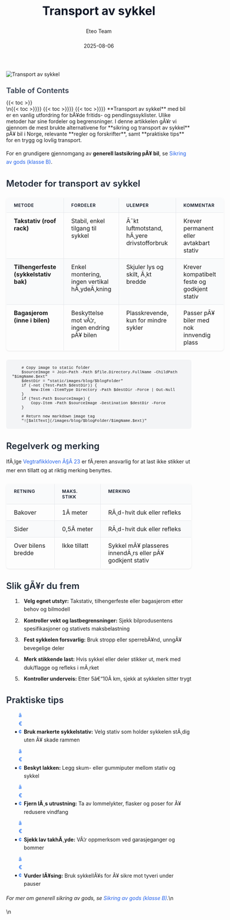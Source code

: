 ﻿---
title: "Transport av sykkel"
date: 2025-08-06
draft: false
author: "Eteo Team"
description: "Alt du trenger vite om sikring og transport av sykkel på bil i Norge. Takstativ, tilhengerfeste, bagasjerom og sikkerhet."
categories: ["Driving Theory"]
tags: ["driving", "theory", "safety"]
featured_image: "/images/blog/transport-av-sykkel/transport-av-sykkel-image.svg"
---

<style>
/* Base text styling */
.article-content {
  font-family: 'Inter', -apple-system, BlinkMacSystemFont, 'Segoe UI', Roboto, Oxygen, Ubuntu, Cantarell, 'Open Sans', 'Helvetica Neue', sans-serif;
  line-height: 1.6;
  color: #1f2937;
  font-size: 16px;
}

/* Headers */
h1 {
  font-size: 2rem;
  font-weight: 700;
  margin: 2rem 0 1.5rem;
  color: #111827;
}

h2 {
  font-size: 1.5rem;
  font-weight: 600;
  margin: 2rem 0 1rem;
  color: #1f2937;
}

h3 {
  font-size: 1.25rem;
  font-weight: 600;
  margin: 1.5rem 0 0.75rem;
  color: #374151;
}

/* Paragraphs */
p {
  margin: 1rem 0;
  line-height: 1.7;
}

/* Lists */
ul, ol {
  margin: 1rem 0 1rem 1.5rem;
  padding-left: 1rem;
}

li {
  margin-bottom: 0.5rem;
  line-height: 1.6;
  position: relative;
  padding-left: 0.5rem;
}

ul > li::before {
  content: 'â€¢';
  color: #3b82f6;
  font-weight: bold;
  display: inline-block;
  width: 1em;
  margin-left: -1em;
}

/* Links */
a {
  color: #2563eb;
  text-decoration: none;
  transition: color 0.2s ease;
}

a:hover {
  color: #1d4ed8;
  text-decoration: underline;
}

/* Code blocks */
pre, code {
  font-family: 'SFMono-Regular', Consolas, 'Liberation Mono', Menlo, monospace;
  background-color: #f3f4f6;
  border-radius: 0.375rem;
  font-size: 0.875em;
}

pre {
  padding: 1rem;
  overflow-x: auto;
  margin: 1rem 0;
}

code {
  padding: 0.2em 0.4em;
}

/* Blockquotes */
blockquote {
  border-left: 4px solid #e5e7eb;
  margin: 1.5rem 0;
  padding: 0.75rem 1rem 0.75rem 1.5rem;
  background-color: #f9fafb;
  color: #4b5563;
  font-style: italic;
}

/* Tables */
table {
  margin: 1.5rem auto !important;
  border-collapse: collapse !important;
  width: 100% !important;
  max-width: 100%;
  box-shadow: 0 1px 3px rgba(0,0,0,0.1) !important;
  border-radius: 0.5rem !important;
  overflow: hidden !important;
  border: 1px solid #e5e7eb !important;
  display: table !important;
}

th, td {
  padding: 0.75rem 1.25rem !important;
  text-align: left !important;
  border: 1px solid #e5e7eb !important;
  vertical-align: top;
}

th {
  background-color: #f9fafb !important;
  font-weight: 600 !important;
  color: #111827 !important;
  text-transform: uppercase !important;
  font-size: 0.75rem !important;
  letter-spacing: 0.05em !important;
}

tr:nth-child(even) {
  background-color: #f9fafb !important;
}

tr:hover {
  background-color: #f3f4f6 !important;
}

/* Responsive adjustments */
@media (max-width: 768px) {
  .article-content {
    font-size: 15px;
  }
  
  h1 { font-size: 1.75rem; }
  h2 { font-size: 1.375rem; }
  h3 { font-size: 1.125rem; }
  
  table {
    display: block !important;
    overflow-x: auto !important;
    -webkit-overflow-scrolling: touch;
  }
}
</style>


<div class="blog-content">
  <div class="featured-image">
    <img src="/images/blog/transport-av-sykkel/transport-av-sykkel-image.svg" alt="Transport av sykkel" class="img-fluid rounded">
  </div>

  <div class="toc-container mt-4 mb-4">
    <h3>Table of Contents</h3>
    {{< toc >}}
  </div>

  <div class="blog-body">\n{{< toc >}}}}
{{< toc >}}}}
{{< toc >}}}}
**Transport av sykkel** med bil er en vanlig utfordring for bÃ¥de fritids- og pendlingssyklister. Ulike metoder har sine fordeler og begrensninger. I denne artikkelen gÃ¥r vi gjennom de mest brukte alternativene for **sikring og transport av sykkel** pÃ¥ bil i Norge, relevante **regler og forskrifter**, samt **praktiske tips** for en trygg og lovlig transport.

For en grundigere gjennomgang av **generell lastsikring pÃ¥ bil**, se [Sikring av gods (klasse B)](/blogs/teori/sikring-av-gods-klasse-b "Sikring av gods (klasse B) - Guide til sikring av gods pÃ¥ bil").

## Metoder for transport av sykkel

| Metode                              | Fordeler                                  | Ulemper                                     | Kommentar                                |
|-------------------------------------|-------------------------------------------|---------------------------------------------|------------------------------------------|
| **Takstativ (roof rack)**           | Stabil, enkel tilgang til sykkel          | Ã˜kt luftmotstand, hÃ¸yere drivstofforbruk    | Krever permanent eller avtakbart stativ   |
| **Tilhengerfeste (sykkelstativ bak)** | Enkel montering, ingen vertikal hÃ¸ydeÃ¸kning | Skjuler lys og skilt, Ã¸kt bredde            | Krever kompatibelt feste og godkjent stativ |
| **Bagasjerom (inne i bilen)**       | Beskyttelse mot vÃ¦r, ingen endring pÃ¥ bilen | Plasskrevende, kun for mindre sykler       | Passer pÃ¥ biler med nok innvendig plass   |


        
        
        # Copy image to static folder
        $sourceImage = Join-Path -Path $file.Directory.FullName -ChildPath "$imgName.$ext"
        $destDir = "static/images/blog/$blogFolder"
        if (-not (Test-Path $destDir)) {
            New-Item -ItemType Directory -Path $destDir -Force | Out-Null
        }
        if (Test-Path $sourceImage) {
            Copy-Item -Path $sourceImage -Destination $destDir -Force
        }
        
        # Return new markdown image tag
        "![$altText](/images/blog/$blogFolder/$imgName.$ext)"
    

## Regelverk og merking

IfÃ¸lge [Vegtrafikkloven Â§Â 23](/blogs/teori/lover-og-forskrifter "Lover og forskrifter - Oversikt over norske trafikklover og forskrifter") er fÃ¸reren ansvarlig for at last ikke stikker ut mer enn tillatt og at riktig merking benyttes.

| Retning          | Maks. stikk   | Merking                        |
|------------------|--------------:|--------------------------------|
| Bakover          | 1Â meter       | RÃ¸d-hvit duk eller refleks     |
| Sider            | 0,5Â meter     | RÃ¸d-hvit duk eller refleks     |
| Over bilens bredde | Ikke tillatt | Sykkel mÃ¥ plasseres innendÃ¸rs eller pÃ¥ godkjent stativ |

## Slik gÃ¥r du frem

1. **Velg egnet utstyr:** Takstativ, tilhengerfeste eller bagasjerom etter behov og bilmodell
2. **Kontroller vekt og lastbegrensninger:** Sjekk bilprodusentens spesifikasjoner og stativets maksbelastning
3. **Fest sykkelen forsvarlig:** Bruk stropp eller sperrebÃ¥nd, unngÃ¥ bevegelige deler
4. **Merk stikkende last:** Hvis sykkel eller deler stikker ut, merk med duk/flagge og refleks i mÃ¸rket
5. **Kontroller underveis:** Etter 5â€“10Â km, sjekk at sykkelen sitter trygt

## Praktiske tips

* **Bruk markerte sykkelstativ:** Velg stativ som holder sykkelen stÃ¸dig uten Ã¥ skade rammen
* **Beskyt lakken:** Legg skum- eller gummiputer mellom stativ og sykkel
* **Fjern lÃ¸s utrustning:** Ta av lommelykter, flasker og poser for Ã¥ redusere vindfang
* **Sjekk lav takhÃ¸yde:** VÃ¦r oppmerksom ved garasjeganger og bommer
* **Vurder lÃ¥sing:** Bruk sykkellÃ¥s for Ã¥ sikre mot tyveri under pauser

*For mer om generell sikring av gods, se [Sikring av gods (klasse B)](/blogs/teori/sikring-av-gods-klasse-b "Sikring av gods (klasse B) - Guide til sikring av gods pÃ¥ bil").*\n  </div>\n</div>
